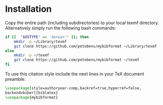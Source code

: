 # Installation

Copy the entire path (including subdirectories) to your local texmf
directory. Alternatively simply run the following bash commands:
```bash
if [[  "$OSTYPE" == 'darwin'* ]]; then
    mkdir -p ~/Library/texmf
    git clone https://github.com/petobens/mybibformat ~/Library/texmf
else
    mkdir -p ~/texmf
    git clone https://github.com/petobens/mybibformat ~/texmf
fi
```

To use this citation style include the next lines in your TeX document preamble:
```latex
\usepackage[style=authoryear-comp,backref=true,hyperref=false,
backend=biber]{biblatex}
\usepackage{mybibformat}
```
